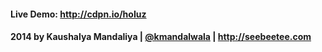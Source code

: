 #### Live Demo: http://cdpn.io/hoIuz

#### 2014 by Kaushalya Mandaliya | [@kmandalwala](https://twitter.com/kmandalwala "I'm on twitter") | http://seebeetee.com